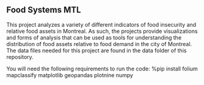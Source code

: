 ## Food Systems MTL
This project analyzes a variety of different indicators of food insecurity and relative food assets in Montreal. As such, the projects provide visualizations and forms of analysis that can be used as tools for understanding the distribution of food assets relative to food demand in the city of Montreal. The data files needed for this project are found in the data folder of this repository.

You will need the following requirements to run the code: %pip install folium mapclassify matplotlib geopandas plotnine numpy